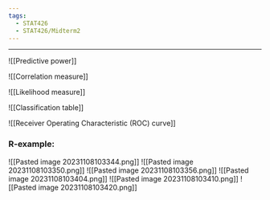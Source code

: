 ```yaml
---
tags:
  - STAT426
  - STAT426/Midterm2
---
```

---
![[Predictive power]]

![[Correlation measure]]

![[Likelihood measure]]

![[Classification table]]

![[Receiver Operating Characteristic (ROC) curve]]

### R-example:
![[Pasted image 20231108103344.png]]
![[Pasted image 20231108103350.png]]
![[Pasted image 20231108103356.png]]
![[Pasted image 20231108103404.png]]
![[Pasted image 20231108103410.png]]
![[Pasted image 20231108103420.png]]
